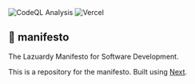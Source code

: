 <div>
  <img alt="CodeQL Analysis" src="https://github.com/lazuardy-tech/manifesto/actions/workflows/github-code-scanning/codeql/badge.svg" />
  <img alt="Vercel" src="https://deploy-badge.vercel.app?url=https://manifesto.lazuardy.tech&logo=vercel&name=vercel" />
</div>

## 📃 manifesto

The Lazuardy Manifesto for Software Development.

This is a repository for the manifesto. Built using [Next](https://nextjs.org).
